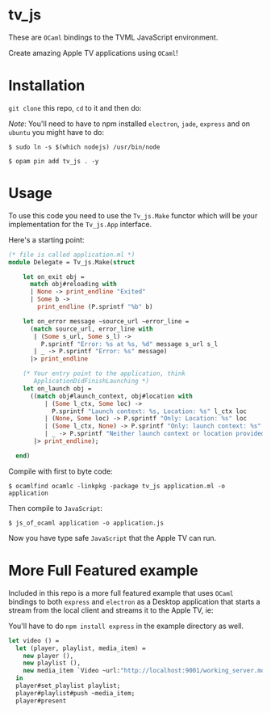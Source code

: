 tv_js
======

These are `OCaml` bindings to the TVML JavaScript environment.

Create amazing Apple TV applications using `OCaml`!

Installation
==============

`git clone` this repo, `cd` to it and then do:

*Note*: You'll need to have to npm installed `electron`, `jade`, `express`
and on `ubuntu` you might have to do: 

```shell 
$ sudo ln -s $(which nodejs) /usr/bin/node
```


```shell
$ opam pin add tv_js . -y
```

Usage
======

To use this code you need to use the `Tv_js.Make` functor which will
be your implementation for the `Tv_js.App` interface.

Here's a starting point:

```ocaml
(* file is called application.ml *)
module Delegate = Tv_js.Make(struct

    let on_exit obj =
      match obj#reloading with
      | None -> print_endline "Exited"
      | Some b ->
        print_endline (P.sprintf "%b" b)

    let on_error message ~source_url ~error_line =
      (match source_url, error_line with
       | (Some s_url, Some s_l) ->
         P.sprintf "Error: %s at %s, %d" message s_url s_l
       | _ -> P.sprintf "Error: %s" message)
      |> print_endline

    (* Your entry point to the application, think
       ApplicationDidFinishLaunching *)
    let on_launch obj =
      ((match obj#launch_context, obj#location with
          | (Some l_ctx, Some loc) ->
            P.sprintf "Launch context: %s, Location: %s" l_ctx loc
          | (None, Some loc) -> P.sprintf "Only: Location: %s" loc
          | (Some l_ctx, None) -> P.sprintf "Only: launch context: %s" l_ctx
          | _ -> P.sprintf "Neither launch context or location provided from system")
       |> print_endline);

  end)
```

Compile with first to byte code:

```shell
$ ocamlfind ocamlc -linkpkg -package tv_js application.ml -o application
```

Then compile to `JavaScript`:

```shell
$ js_of_ocaml application -o application.js	
```

Now you have type safe `JavaScript` that the Apple TV can run.

More Full Featured example
==============================

Included in this repo is a more full featured example that uses
`OCaml` bindings to both `express` and `electron` as a Desktop
application that starts a stream from the local client and streams it
to the Apple TV, ie:

You'll have to do `npm install express` in the example directory as
well.

```ocaml
let video () =
  let (player, playlist, media_item) =
    new player (),
    new playlist (),
    new media_item `Video ~url:"http://localhost:9001/working_server.mov"
  in
  player#set_playlist playlist;
  player#playlist#push ~media_item;
  player#present
```
